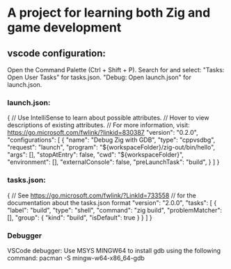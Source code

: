 # A project for learning both Zig and game development

## vscode configuration:
Open the Command Palette (Ctrl + Shift + P).
Search for and select:
"Tasks: Open User Tasks" for tasks.json.
"Debug: Open launch.json" for launch.json.
### launch.json:
{
    // Use IntelliSense to learn about possible attributes.
    // Hover to view descriptions of existing attributes.
    // For more information, visit: https://go.microsoft.com/fwlink/?linkid=830387
    "version": "0.2.0",
    "configurations": [
        {
            "name": "Debug Zig with GDB",
            "type": "cppvsdbg",
            "request": "launch",
            "program": "${workspaceFolder}/zig-out/bin/hello",
            "args": [],
            "stopAtEntry": false,
            "cwd": "${workspaceFolder}",
            "environment": [],
            "externalConsole": false,
            "preLaunchTask": "build",
        }
    ]
}

### tasks.json:
{
    // See https://go.microsoft.com/fwlink/?LinkId=733558
    // for the documentation about the tasks.json format
    "version": "2.0.0",
    "tasks": [
        {
            "label": "build",
            "type": "shell",
            "command": "zig build",
            "problemMatcher": [],
            "group": {
                "kind": "build",
                "isDefault": true
            }
        }
    ]
}

### Debugger
VSCode debugger:
Use MSYS MINGW64 to install gdb using the following command:
pacman -S mingw-w64-x86_64-gdb

